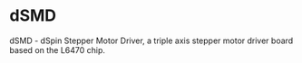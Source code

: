 dSMD
====

dSMD - dSpin Stepper Motor Driver, a triple axis stepper motor driver board based on the L6470 chip.